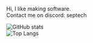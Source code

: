  Hi, I like making software. <br>
 Contact me on discord: septech

![GitHub stats](https://github-readme-stats-seven-alpha-91.vercel.app/api?username=septechx&theme=tokyonight)<br>
![Top Langs](https://github-readme-stats-seven-alpha-91.vercel.app/api/top-langs/?username=septechx&theme=tokyonight&layout=compact&exclude_repo=github-readme-stats)

